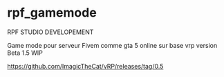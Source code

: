 # rpf_gamemode
RPF STUDIO DEVELOPEMENT

Game mode pour serveur Fivem comme gta 5 online sur base vrp version Beta 1.5 WIP

https://github.com/ImagicTheCat/vRP/releases/tag/0.5
